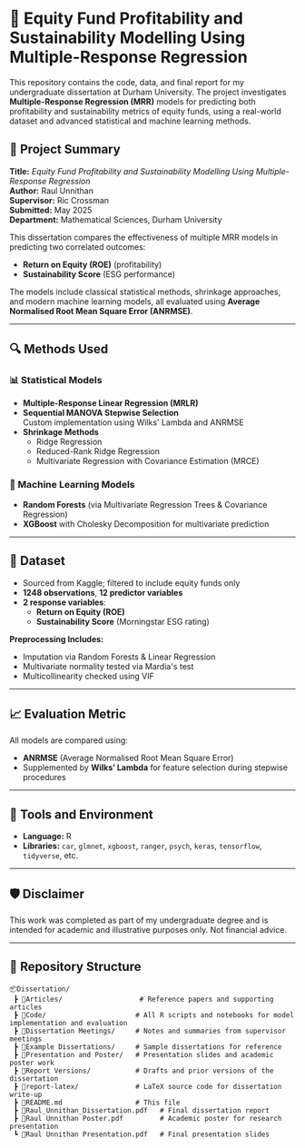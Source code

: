 # 📘 Equity Fund Profitability and Sustainability Modelling Using Multiple-Response Regression

This repository contains the code, data, and final report for my undergraduate dissertation at Durham University. The project investigates **Multiple-Response Regression (MRR)** models for predicting both profitability and sustainability metrics of equity funds, using a real-world dataset and advanced statistical and machine learning methods.

## 📄 Project Summary

**Title:** *Equity Fund Profitability and Sustainability Modelling Using Multiple-Response Regression*  
**Author:** Raul Unnithan  
**Supervisor:** Ric Crossman  
**Submitted:** May 2025  
**Department:** Mathematical Sciences, Durham University

This dissertation compares the effectiveness of multiple MRR models in predicting two correlated outcomes:  
- **Return on Equity (ROE)** (profitability)
- **Sustainability Score** (ESG performance)

The models include classical statistical methods, shrinkage approaches, and modern machine learning models, all evaluated using **Average Normalised Root Mean Square Error (ANRMSE)**.

---

## 🔍 Methods Used

### 📊 Statistical Models

- **Multiple-Response Linear Regression (MRLR)**  
- **Sequential MANOVA Stepwise Selection**  
  Custom implementation using Wilks' Lambda and ANRMSE  
- **Shrinkage Methods**  
  - Ridge Regression  
  - Reduced-Rank Ridge Regression  
  - Multivariate Regression with Covariance Estimation (MRCE)

### 🌲 Machine Learning Models

- **Random Forests** (via Multivariate Regression Trees & Covariance Regression)  
- **XGBoost** with Cholesky Decomposition for multivariate prediction

---

## 🧪 Dataset

- Sourced from Kaggle; filtered to include equity funds only  
- **1248 observations**, **12 predictor variables**
- **2 response variables**:
  - **Return on Equity (ROE)**  
  - **Sustainability Score** (Morningstar ESG rating)

**Preprocessing Includes:**
- Imputation via Random Forests & Linear Regression  
- Multivariate normality tested via Mardia's test  
- Multicollinearity checked using VIF

---

## 📈 Evaluation Metric

All models are compared using:
- **ANRMSE** (Average Normalised Root Mean Square Error)  
- Supplemented by **Wilks’ Lambda** for feature selection during stepwise procedures

---

## 🧰 Tools and Environment

- **Language:** R  
- **Libraries:** `car`, `glmnet`, `xgboost`, `ranger`, `psych`, `keras`, `tensorflow`, `tidyverse`, etc.

---

## 🛡️ Disclaimer

This work was completed as part of my undergraduate degree and is intended for academic and illustrative purposes only. Not financial advice.

---

## 📁 Repository Structure

```plaintext
📦Dissertation/
 ┣ 📂Articles/                   # Reference papers and supporting articles
 ┣ 📂Code/                      # All R scripts and notebooks for model implementation and evaluation
 ┣ 📂Dissertation Meetings/     # Notes and summaries from supervisor meetings
 ┣ 📂Example Dissertations/     # Sample dissertations for reference
 ┣ 📂Presentation and Poster/   # Presentation slides and academic poster work
 ┣ 📂Report Versions/           # Drafts and prior versions of the dissertation
 ┣ 📂report-latex/              # LaTeX source code for dissertation write-up
 ┣ 📜README.md                  # This file
 ┣ 📄Raul_Unnithan_Dissertation.pdf   # Final dissertation report
 ┣ 📄Raul Unnithan Poster.pdf         # Academic poster for research presentation
 ┗ 📄Raul Unnithan Presentation.pdf   # Final presentation slides
